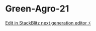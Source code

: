 # Green-Agro-21

[Edit in StackBlitz next generation editor ⚡️](https://stackblitz.com/~/github.com/Swikar679/Green-Agro-21)